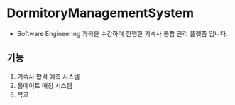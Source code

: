 # DormitoryManagementSystem
- Software Engineering 과목을 수강하며 진행한 기숙사 통합 관리 플랫폼 입니다.

## 기능
1. 기숙사 합격 예측 시스템
2. 룸메이트 매칭 시스템
3. 학교 